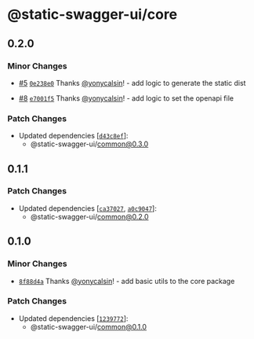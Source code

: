 # @static-swagger-ui/core

## 0.2.0

### Minor Changes

- [#5](https://github.com/yonycalsin/static-swagger-ui/pull/5) [`0e238e0`](https://github.com/yonycalsin/static-swagger-ui/commit/0e238e0e8674e4665e19ade47393e84bb827aef0) Thanks [@yonycalsin](https://github.com/yonycalsin)! - add logic to generate the static dist

- [#8](https://github.com/yonycalsin/static-swagger-ui/pull/8) [`e7001f5`](https://github.com/yonycalsin/static-swagger-ui/commit/e7001f529750b846e9c79bb1bba9c4ff1649ced8) Thanks [@yonycalsin](https://github.com/yonycalsin)! - add logic to set the openapi file

### Patch Changes

- Updated dependencies [[`d43c8ef`](https://github.com/yonycalsin/static-swagger-ui/commit/d43c8efee9320ebfd25a9a7e001c9fabb62a4aa3)]:
  - @static-swagger-ui/common@0.3.0

## 0.1.1

### Patch Changes

- Updated dependencies [[`ca37027`](https://github.com/yonycalsin/static-swagger-ui/commit/ca37027090657b1175a07669ed8dcd20aac8e40a), [`a0c9047`](https://github.com/yonycalsin/static-swagger-ui/commit/a0c9047878d864a6b1a9773b6d5c5fe4594fd937)]:
  - @static-swagger-ui/common@0.2.0

## 0.1.0

### Minor Changes

- [`8f88d4a`](https://github.com/yonycalsin/static-swagger-ui/commit/8f88d4a7b928a1b4a80653ad87352a6f9f283285) Thanks [@yonycalsin](https://github.com/yonycalsin)! - add basic utils to the core package

### Patch Changes

- Updated dependencies [[`1239772`](https://github.com/yonycalsin/static-swagger-ui/commit/123977249506cd9d09970342f6484fbc3d0b045b)]:
  - @static-swagger-ui/common@0.1.0
